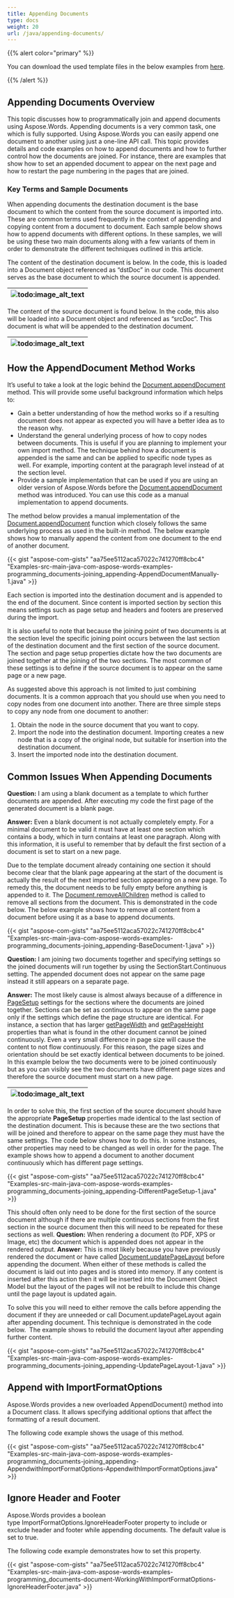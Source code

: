 ```yaml
---
title: Appending Documents
type: docs
weight: 20
url: /java/appending-documents/
---
```


{{% alert color="primary" %}} 

You can download the used template files in the below examples from [here](https://github.com/aspose-words/Aspose.Words-for-Java/tree/master/Examples/src/main/resources/com/aspose/words/examples/programming_documents/joining_appending).

{{% /alert %}} 

## **Appending Documents Overview**

This topic discusses how to programmatically join and append documents using Aspose.Words. Appending documents is a very common task, one which is fully supported. Using Aspose.Words you can easily append one document to another using just a one-line API call. This topic provides details and code examples on how to append documents and how to further control how the documents are joined. For instance, there are examples that show how to set an appended document to appear on the next page and how to restart the page numbering in the pages that are joined.

### **Key Terms and Sample Documents**

When appending documents the destination document is the base document to which the content from the source document is imported into. These are common terms used frequently in the context of appending and copying content from a document to document. Each sample below shows how to append documents with different options. In these samples, we will be using these two main documents along with a few variants of them in order to demonstrate the different techniques outlined in this article.

The content of the destination document is below. In the code, this is loaded into a Document object referenced as “dstDoc” in our code. This document serves as the base document to which the source document is appended.

|![todo:image_alt_text](http://i.imgur.com/0Pxe9PW.png)|
| :- |
The content of the source document is found below. In the code, this also will be loaded into a Document object and referenced as “srcDoc”. This document is what will be appended to the destination document.

|![todo:image_alt_text](http://i.imgur.com/YgraK9q.png)|
| :- |

## **How the AppendDocument Method Works**

It’s useful to take a look at the logic behind the [Document.appendDocument](http://www.aspose.com/api/java/words/com.aspose.words/classes/document/methods/appendDocument\(com.aspose.words.Document,int\)/) method. This will provide some useful background information which helps to:

- Gain a better understanding of how the method works so if a resulting document does not appear as expected you will have a better idea as to the reason why.
- Understand the general underlying process of how to copy nodes between documents. This is useful if you are planning to implement your own import method. The technique behind how a document is appended is the same and can be applied to specific node types as well. For example, importing content at the paragraph level instead of at the section level.
- Provide a sample implementation that can be used if you are using an older version of Aspose.Words before the [Document.appendDocument](http://www.aspose.com/api/java/words/com.aspose.words/classes/document/methods/appendDocument\(com.aspose.words.Document,int\)/) method was introduced. You can use this code as a manual implementation to append documents.

The method below provides a manual implementation of the [Document.appendDocument](http://www.aspose.com/api/java/words/com.aspose.words/classes/document/methods/appendDocument\(com.aspose.words.Document,int\)/) function which closely follows the same underlying process as used in the built-in method. The below example shows how to manually append the content from one document to the end of another document.

{{< gist "aspose-com-gists" "aa75ee5112aca57022c741270ff8cbc4" "Examples-src-main-java-com-aspose-words-examples-programming_documents-joining_appending-AppendDocumentManually-1.java" >}}

Each section is imported into the destination document and is appended to the end of the document. Since content is imported section by section this means settings such as page setup and headers and footers are preserved during the import.

It is also useful to note that because the joining point of two documents is at the section level the specific joining point occurs between the last section of the destination document and the first section of the source document. The section and page setup properties dictate how the two documents are joined together at the joining of the two sections. The most common of these settings is to define if the source document is to appear on the same page or a new page.

As suggested above this approach is not limited to just combining documents. It is a common approach that you should use when you need to copy nodes from one document into another. There are three simple steps to copy any node from one document to another:

1. Obtain the node in the source document that you want to copy.
1. Import the node into the destination document. Importing creates a new node that is a copy of the original node, but suitable for insertion into the destination document.
1. Insert the imported node into the destination document.

## **Common Issues When Appending Documents**

**Question:** I am using a blank document as a template to which further documents are appended. After executing my code the first page of the generated document is a blank page.

**Answer:** Even a blank document is not actually completely empty. For a minimal document to be valid it must have at least one section which contains a body, which in turn contains at least one paragraph. Along with this information, it is useful to remember that by default the first section of a document is set to start on a new page.

Due to the template document already containing one section it should become clear that the blank page appearing at the start of the document is actually the result of the next imported section appearing on a new page. To remedy this, the document needs to be fully empty before anything is appended to it. The [Document.removeAllChildren](http://www.aspose.com/api/java/words/com.aspose.words/classes/document/methods/removeAllChildren\(\)/) method is called to remove all sections from the document. This is demonstrated in the code below. The below example shows how to remove all content from a document before using it as a base to append documents.

{{< gist "aspose-com-gists" "aa75ee5112aca57022c741270ff8cbc4" "Examples-src-main-java-com-aspose-words-examples-programming_documents-joining_appending-BaseDocument-1.java" >}}

**Question:** I am joining two documents together and specifying settings so the joined documents will run together by using the SectionStart.Continuous setting. The appended document does not appear on the same page instead it still appears on a separate page.

**Answer:** The most likely cause is almost always because of a difference in [PageSetup](http://www.aspose.com/api/java/words/com.aspose.words/classes/PageSetup) settings for the sections where the documents are joined together. Sections can be set as continuous to appear on the same page only if the settings which define the page structure are identical. For instance, a section that has larger [getPageWidth](http://www.aspose.com/api/java/words/com.aspose.words/classes/pagesetup/methods/getPageWidth\(\)/) and [getPageHeight](http://www.aspose.com/api/java/words/com.aspose.words/classes/pagesetup/methods/getPageHeight\(\)/) properties than what is found in the other document cannot be joined continuously. Even a very small difference in page size will cause the content to not flow continuously. For this reason, the page sizes and orientation should be set exactly identical between documents to be joined. In this example below the two documents were to be joined continuously but as you can visibly see the two documents have different page sizes and therefore the source document must start on a new page.

|![todo:image_alt_text](http://i.imgur.com/69XcM9M.png)|
| :- |
In order to solve this, the first section of the source document should have the appropriate **PageSetup** properties made identical to the last section of the destination document. This is because these are the two sections that will be joined and therefore to appear on the same page they must have the same settings. The code below shows how to do this. In some instances, other properties may need to be changed as well in order for the page. The example shows how to append a document to another document continuously which has different page settings.

{{< gist "aspose-com-gists" "aa75ee5112aca57022c741270ff8cbc4" "Examples-src-main-java-com-aspose-words-examples-programming_documents-joining_appending-DifferentPageSetup-1.java" >}}

This should often only need to be done for the first section of the source document although if there are multiple continuous sections from the first section in the source document then this will need to be repeated for these sections as well.
**Question:** When rendering a document (to PDF, XPS or Image, etc) the document which is appended does not appear in the rendered output.
**Answer:** This is most likely because you have previously rendered the document or have called [Document.updatePageLayout](http://www.aspose.com/api/java/words/com.aspose.words/classes/document/methods/updatePageLayout\(\)/) before appending the document. When either of these methods is called the document is laid out into pages and is stored into memory. If any content is inserted after this action then it will be inserted into the Document Object Model but the layout of the pages will not be rebuilt to include this change until the page layout is updated again.

To solve this you will need to either remove the calls before appending the document if they are unneeded or call Document.updatePageLayout again after appending document. This technique is demonstrated in the code below.  The example shows to rebuild the document layout after appending further content.

{{< gist "aspose-com-gists" "aa75ee5112aca57022c741270ff8cbc4" "Examples-src-main-java-com-aspose-words-examples-programming_documents-joining_appending-UpdatePageLayout-1.java" >}}


## **Append with ImportFormatOptions**

Aspose.Words provides a new overloaded AppendDocument() method into a Document class. It allows specifying additional options that affect the formatting of a result document.

The following code example shows the usage of this method.

{{< gist "aspose-com-gists" "aa75ee5112aca57022c741270ff8cbc4" "Examples-src-main-java-com-aspose-words-examples-programming_documents-joining_appending-AppendwithImportFormatOptions-AppendwithImportFormatOptions.java" >}}

## **Ignore Header and Footer**

Aspose.Words provides a boolean type ImportFormatOptions.IgnoreHeaderFooter property to include or exclude header and footer while appending documents. The default value is set to true.

The following code example demonstrates how to set this property.

{{< gist "aspose-com-gists" "aa75ee5112aca57022c741270ff8cbc4" "Examples-src-main-java-com-aspose-words-examples-programming_documents-document-WorkingWithImportFormatOptions-IgnoreHeaderFooter.java" >}}
